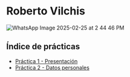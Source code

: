 # Roberto Vilchis
![WhatsApp Image 2025-02-25 at 2 44 46 PM](https://github.com/user-attachments/assets/1c389e3f-5be6-4657-84c3-031cc15b5fff)


## Índice de prácticas
- [Práctica 1 - Presentación](URL_DE_LA_PRESENTACION)
- [Práctica 2 - Datos personales](practica-2.md)

